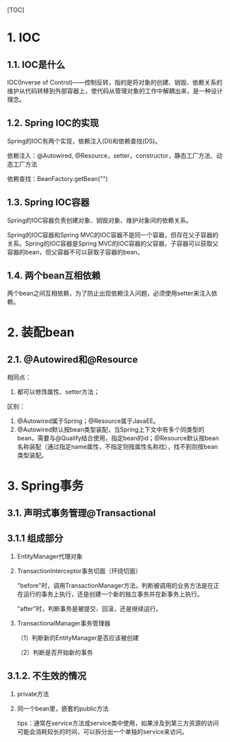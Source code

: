 [TOC]

# 1. IOC

## 1.1. IOC是什么

IOC(Inverse of Control)——控制反转，指的是将对象的创建、销毁、依赖关系的维护从代码转移到外部容器上，使代码从管理对象的工作中解耦出来，是一种设计理念。

## 1.2. Spring IOC的实现

Spring的IOC有两个实现，依赖注入(DI)和依赖查找(DS)。

依赖注入：@Autowired, @Resource，setter，constructor，静态工厂方法、动态工厂方法

依赖查找：BeanFactory.getBean("")

## 1.3. Spring IOC容器

Spring的IOC容器负责创建对象、销毁对象、维护对象间的依赖关系。

Spring的IOC容器和Spring MVC的IOC容器不是同一个容器，但存在父子容器的关系。Spring的IOC容器是Spring MVC的IOC容器的父容器，子容器可以获取父容器的bean，但父容器不可以获取子容器的bean。

## 1.4. 两个bean互相依赖

两个bean之间互相依赖，为了防止出现依赖注入问题，必须使用setter来注入依赖。

# 2. 装配bean

## 2.1. @Autowired和@Resource

相同点：

1. 都可以修饰属性、setter方法；

区别：

1. @Autowired属于Spring；@Resource属于JavaEE。
2. @Autowired默认按bean类型装配，当Spring上下文中有多个同类型的bean，需要与@Qualify结合使用，指定bean的id；@Resource默认按bean名称装配（通过指定name属性，不指定则按属性名称找），找不到则按bean类型装配。

# 3. Spring事务

## 3.1. 声明式事务管理@Transactional

## 3.1.1 组成部分

1. EntityManager代理对象

2. TransactionInterceptor事务切面（环绕切面）

   "before"时，调用TransactionManager方法，判断被调用的业务方法是在正在运行的事务上执行，还是创建一个新的独立事务并在新事务上执行。

   "after"时，判断事务是被提交、回滚，还是继续运行。

3. TransactionalManager事务管理器

   （1）判断新的EntityManager是否应该被创建

   （2）判断是否开始新的事务

## 3.1.2. 不生效的情况

1. private方法

2. 同一个bean里，嵌套的public方法

   tips：通常在service方法或service类中使用，如果涉及到第三方资源的访问可能会消耗较长的时间，可以拆分出一个单独的service来访问。



